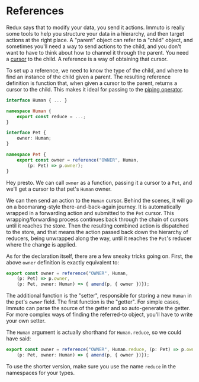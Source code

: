 # References

Redux says that to modify your data, you send it actions. Immuto is really some tools to help you structure your data in a hierarchy, and then target actions at the right place. A "parent" object can refer to a "child" object, and sometimes you'll need a way to send actions to the child, and you don't want to have to think about how to channel it through the parent. You need a [cursor](cursors.md) to the child. A reference is a way of obtaining that cursor.

To set up a reference, we need to know the type of the child, and where to find an instance of the child given a parent. The resulting reference definition is function that, when given a cursor to the parent, returns a cursor to the child. This makes it ideal for passing to the [piping operator](the_piping_operator.md).

```ts
interface Human { ... }

namespace Human {
    export const reduce = ...;
}

interface Pet {
    owner: Human;
}

namespace Pet {
    export const owner = reference("OWNER", Human, 
        (p: Pet) => p.owner);
}
```

Hey presto. We can call `owner` as a function, passing it a cursor to a `Pet`, and we'll get a cursor to that pet's `Human` owner.

We can then send an action to the `Human` cursor. Behind the scenes, it will go on a boomarang-style there-and-back-again journey. It is automatically wrapped in a forwarding action and submitted to the `Pet` cursor. This wrapping/forwarding process continues back through the chain of cursors until it reaches the store. Then the resulting combined action is dispatched to the store, and that means the action passed back down the hierarchy of reducers, being unwrapped along the way, until it reaches the `Pet`'s reducer where the change is applied.

As for the declaration itself, there are a few sneaky tricks going on. First, the above `owner` definition is exactly equivalent to:

```ts
export const owner = reference("OWNER", Human, 
    (p: Pet) => p.owner,
    (p: Pet, owner: Human) => { amend(p, { owner })});
```

The additional function is the "setter", responsible for storing a new `Human` in the pet's `owner` field. The first function is the "getter". For simple cases, Immuto can parse the source of the getter and so auto-generate the getter. For more complex ways of finding the referred-to object, you'll have to write your own setter.

The `Human` argument is actually shorthand for `Human.reduce`, so we could have said:

```ts
export const owner = reference("OWNER", Human.reduce, (p: Pet) => p.owner,
    (p: Pet, owner: Human) => { amend(p, { owner })});
```

To use the shorter version, make sure you use the name `reduce` in the namespaces for your types.